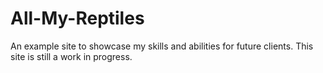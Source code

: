 # All-My-Reptiles
An example site to showcase my skills and abilities for future clients.
This site is still a work in progress.
